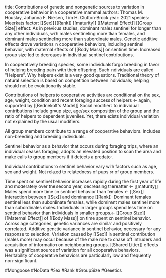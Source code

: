 title: Contributions of genetic and nongenetic sources to variation in cooperative behavior in a cooperative mammal
authors: Thomas M. Houslay, Johanna F. Nielsen, Tim H. Clutton‐Brock
year: 2021
species: Meerkats
factor: [[Sex]] [[Rank]] [[maturity]] [[Maternal Effect]] [[Group Size]]
effect: As in previous studies, dominant males sentinel for longer than any other individuals, with males sentineling more than females, and dominant males sentineling more than subordinate males. Genetic additive effects drove variations in cooperative behaviors, including sentinel behavior, with maternal effects of [[Body Mass]] on sentinel time. Increased group size led to decreases in individual sentinel contributions.

In cooperatively breeding species, some individuals forgo breeding in favor of helping breeding pairs with their offspring. Such individuals are called "Helpers".
Why helpers exist is a very good questions. Traditional theory of natural selection is based on competition between individuals; helping should not be evolutionarily stable.

Contributions of helpers to cooperative activities are conditional on the sex, age, weight, condition and recent foraging success of helpers <- again, supported by [[Bednekoff's Model]]
Social modifiers to individual contributions include group size, age/sex composition of the group and the ratio of helpers to dependent juveniles.
Yet, there exists individual variation not explained by the usual modifiers.

All group members contribute to a range of cooperative behaviors. Includes non-breeding and breeding individuals.

Sentinel behavior as a behavior that occurs during foraging trips, where an individual ceases foraging, adopts an elevated position to scan the area and make calls to group members if it detects a predator.

Individual contributions to sentinel behavior vary with factors such as age, sex and weight. Not related to relatedness of pups or of group members.

Time spent on sentinel behavior increases rapidly during the first year of life and moderately over the second year, decreasing thereafter <- [[maturity]]
Males spend more time on sentinel behavior than females <- [[Sex]]
Interaction between [[Sex]] and dominance [[Rank]]: Dominant females sentinel less than subordinate females, while dominant males sentinel more than subordinales males.
Individuals in larger groups spend less time on sentinel behavior than individuals in smaller groups.<- [[Group Size]]
[[Maternal Effect]] of [[Body Mass]] on time spent on sentinel behavior.
Across age categories, genetic variances are similar and positively correlated.
Additive genetic variance in sentinel behavior, necessary for any response to selection.
Variation caused by [[Sex]] in sentinel contribution (males more) may occur because of the male role to chase off intruders and acquisition of information on neighbouring groups.
[[Shared Litter]] effects was a significant source of variation for all cooperative behaviors. 
Heritability of cooperative behaviors are particularly low and frequently non-significant.

#Mongoose #NoData #Sex #Rank #GroupSize #Genetics 